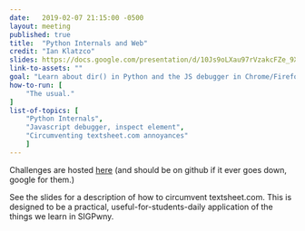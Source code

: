 ```yaml
---
date:   2019-02-07 21:15:00 -0500
layout: meeting
published: true
title:  "Python Internals and Web"
credit: "Ian Klatzco"
slides: https://docs.google.com/presentation/d/10Js9oLXau97rVzakcFZe_9XHBzK3FD8Qnur38q_oDHw/edit#slide=id.p 
link-to-assets: ""
goal: "Learn about dir() in Python and the JS debugger in Chrome/Firefox."
how-to-run: [
	"The usual."
]
list-of-topics: [
	"Python Internals",
	"Javascript debugger, inspect element",
    "Circumventing textsheet.com annoyances"
	]
---
```



Challenges are hosted [here](https://underthectf.com/challenges/) (and should be on github if it ever goes down, google for them.)

See the slides for a description of how to circumvent textsheet.com. This is designed to be a practical, useful-for-students-daily application of the things we learn in SIGPwny.
